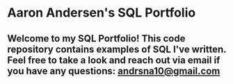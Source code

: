 # Aaron Andersen's SQL Portfolio

## Welcome to my SQL Portfolio! This code repository contains examples of SQL I've written. Feel free to take a look and reach out via email if you have any questions:  andrsna10@gmail.com
